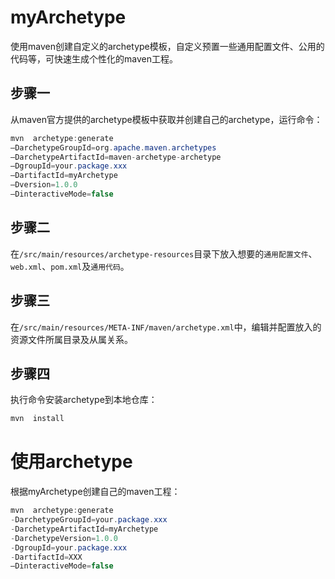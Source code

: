 # myArchetype
使用maven创建自定义的archetype模板，自定义预置一些通用配置文件、公用的代码等，可快速生成个性化的maven工程。

## 步骤一
从maven官方提供的archetype模板中获取并创建自己的archetype，运行命令：
```java
mvn  archetype:generate
–DarchetypeGroupId=org.apache.maven.archetypes
–DarchetypeArtifactId=maven-archetype-archetype
–DgroupId=your.package.xxx
–DartifactId=myArchetype
–Dversion=1.0.0
–DinteractiveMode=false
```
## 步骤二
在`/src/main/resources/archetype-resources`目录下放入想要的`通用配置文件`、`web.xml`、`pom.xml`及`通用代码`。
## 步骤三
在`/src/main/resources/META-INF/maven/archetype.xml`中，编辑并配置放入的资源文件所属目录及从属关系。
## 步骤四
执行命令安装archetype到本地仓库：
```java
mvn  install
```
# 使用archetype
根据myArchetype创建自己的maven工程：
```java
mvn  archetype:generate
-DarchetypeGroupId=your.package.xxx
-DarchetypeArtifactId=myArchetype
-DarchetypeVersion=1.0.0
-DgroupId=your.package.xxx
-DartifactId=XXX
–DinteractiveMode=false
```
